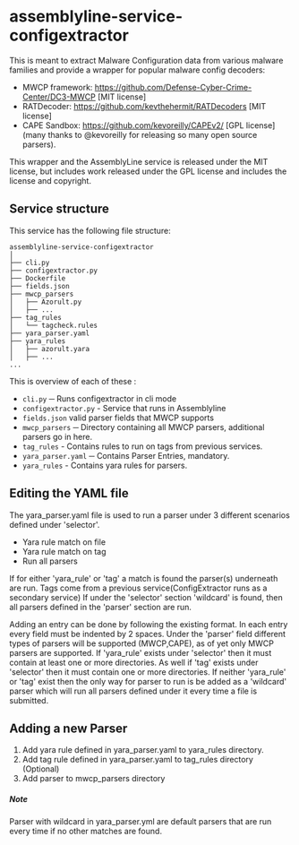 # assemblyline-service-configextractor
This is meant to extract Malware Configuration data from various malware
families and provide a wrapper for popular malware config decoders:
* MWCP framework: https://github.com/Defense-Cyber-Crime-Center/DC3-MWCP [MIT license]
* RATDecoder: https://github.com/kevthehermit/RATDecoders [MIT license]
* CAPE Sandbox: https://github.com/kevoreilly/CAPEv2/ [GPL license] (many thanks to @kevoreilly for releasing so many open source parsers).

This wrapper and the AssemblyLine service is released under the MIT license, but includes work released under the GPL license and includes the license and copyright.


## Service structure

This service has the following file structure:
```text
assemblyline-service-configextractor
│
├── cli.py
├── configextractor.py
├── Dockerfile
├── fields.json
├── mwcp_parsers
│   ├── Azorult.py
│   ├── ...
├── tag_rules
│   └── tagcheck.rules
├── yara_parser.yaml
├── yara_rules
│   ├── azorult.yara
│   ├── ...
...
```

This is overview of each of these :

* `cli.py` ─ Runs configextractor in cli mode
* `configextractor.py` - Service that runs in Assemblyline
* `fields.json` valid parser fields that MWCP supports
* `mwcp_parsers` ─ Directory containing all MWCP parsers, additional parsers go in here.
* `tag_rules` - Contains rules to run on tags from previous services.
* `yara_parser.yaml` ─ Contains Parser Entries, mandatory.
* `yara_rules` - Contains yara rules for parsers.

## Editing the YAML file
 The yara_parser.yaml file is used to run a parser under 3 different scenarios defined under 'selector'.
 * Yara rule match on file
 * Yara rule match on tag
 * Run all parsers
 
 If for either 'yara_rule' or 'tag' a match is found the parser(s) underneath are run.
 Tags come from a previous service(ConfigExtractor runs as a secondary service) 
 If under the 'selector' section 'wildcard' is found, then all parsers defined in the 'parser' section are run.
 
 Adding an entry can be done by following the existing format. In each entry every field must be 
 indented by 2 spaces. Under the 'parser' field different types of parsers will be supported
 (MWCP,CAPE), as of yet only MWCP parsers are supported.
 If 'yara_rule' exists under 'selector' then it must contain at least one or more directories.
 As well if 'tag' exists under 'selector' then it must contain one or more directories.
 If neither 'yara_rule' or 'tag' exist then the only way for parser to run is be added as a 'wildcard'
 parser which will run all parsers defined under it every time a file is submitted.


## Adding a new Parser
1. Add yara rule defined in yara_parser.yaml to yara_rules directory.
2. Add tag rule defined in yara_parser.yaml to tag_rules directory (Optional)
3. Add parser to mwcp_parsers directory

##### Note
Parser with wildcard in yara_parser.yml are default parsers that are run every time if no other matches are found.
